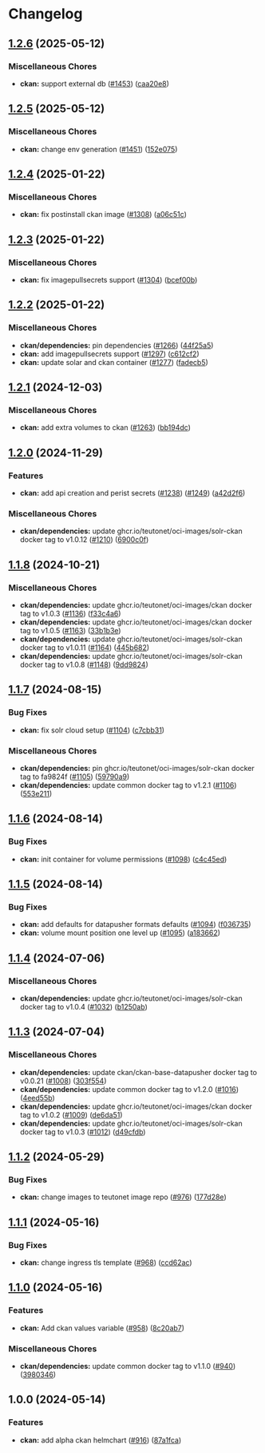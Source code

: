 # Changelog

## [1.2.6](https://github.com/teutonet/teutonet-helm-charts/compare/ckan-v1.2.5...ckan-v1.2.6) (2025-05-12)


### Miscellaneous Chores

* **ckan:** support external db ([#1453](https://github.com/teutonet/teutonet-helm-charts/issues/1453)) ([caa20e8](https://github.com/teutonet/teutonet-helm-charts/commit/caa20e84fbca462359598eba34c2b710cf5158f8))

## [1.2.5](https://github.com/teutonet/teutonet-helm-charts/compare/ckan-v1.2.4...ckan-v1.2.5) (2025-05-12)


### Miscellaneous Chores

* **ckan:** change env generation ([#1451](https://github.com/teutonet/teutonet-helm-charts/issues/1451)) ([152e075](https://github.com/teutonet/teutonet-helm-charts/commit/152e0751344c6d3709654e9ba4c9efb4e1f1fd9e))

## [1.2.4](https://github.com/teutonet/teutonet-helm-charts/compare/ckan-v1.2.3...ckan-v1.2.4) (2025-01-22)


### Miscellaneous Chores

* **ckan:** fix postinstall ckan image ([#1308](https://github.com/teutonet/teutonet-helm-charts/issues/1308)) ([a06c51c](https://github.com/teutonet/teutonet-helm-charts/commit/a06c51c8a75f6a5c2fe3aa41be85cc5c58a5a928))

## [1.2.3](https://github.com/teutonet/teutonet-helm-charts/compare/ckan-v1.2.2...ckan-v1.2.3) (2025-01-22)


### Miscellaneous Chores

* **ckan:** fix imagepullsecrets support ([#1304](https://github.com/teutonet/teutonet-helm-charts/issues/1304)) ([bcef00b](https://github.com/teutonet/teutonet-helm-charts/commit/bcef00b2b0db43091062691156e4595362d8d704))

## [1.2.2](https://github.com/teutonet/teutonet-helm-charts/compare/ckan-v1.2.1...ckan-v1.2.2) (2025-01-22)


### Miscellaneous Chores

* **ckan/dependencies:** pin dependencies ([#1266](https://github.com/teutonet/teutonet-helm-charts/issues/1266)) ([44f25a5](https://github.com/teutonet/teutonet-helm-charts/commit/44f25a5d835724fad9763c28cb5bfaa42ad72afb))
* **ckan:** add imagepullsecrets support ([#1297](https://github.com/teutonet/teutonet-helm-charts/issues/1297)) ([c612cf2](https://github.com/teutonet/teutonet-helm-charts/commit/c612cf221c0e803c6e6a5c5086d25c169b27d6da))
* **ckan:** update solar and ckan container ([#1277](https://github.com/teutonet/teutonet-helm-charts/issues/1277)) ([fadecb5](https://github.com/teutonet/teutonet-helm-charts/commit/fadecb5693f6f2881c8d7b797cd03e1cab0e79e9))

## [1.2.1](https://github.com/teutonet/teutonet-helm-charts/compare/ckan-v1.2.0...ckan-v1.2.1) (2024-12-03)


### Miscellaneous Chores

* **ckan:** add extra volumes to ckan ([#1263](https://github.com/teutonet/teutonet-helm-charts/issues/1263)) ([bb194dc](https://github.com/teutonet/teutonet-helm-charts/commit/bb194dcdc4535d391f0659a9d6070e578b7d91f5))

## [1.2.0](https://github.com/teutonet/teutonet-helm-charts/compare/ckan-v1.1.8...ckan-v1.2.0) (2024-11-29)


### Features

* **ckan:** add api creation and perist secrets ([#1238](https://github.com/teutonet/teutonet-helm-charts/issues/1238)) ([#1249](https://github.com/teutonet/teutonet-helm-charts/issues/1249)) ([a42d2f6](https://github.com/teutonet/teutonet-helm-charts/commit/a42d2f6dbd8a241d390a70263ba67d2d69362396))


### Miscellaneous Chores

* **ckan/dependencies:** update ghcr.io/teutonet/oci-images/solr-ckan docker tag to v1.0.12 ([#1210](https://github.com/teutonet/teutonet-helm-charts/issues/1210)) ([6900c0f](https://github.com/teutonet/teutonet-helm-charts/commit/6900c0ff7333e851450eb0b64bee8efcb8cffb5c))

## [1.1.8](https://github.com/teutonet/teutonet-helm-charts/compare/ckan-v1.1.7...ckan-v1.1.8) (2024-10-21)


### Miscellaneous Chores

* **ckan/dependencies:** update ghcr.io/teutonet/oci-images/ckan docker tag to v1.0.3 ([#1136](https://github.com/teutonet/teutonet-helm-charts/issues/1136)) ([f33c4a6](https://github.com/teutonet/teutonet-helm-charts/commit/f33c4a615b3a0a5d0781c44d270a54bbc670e511))
* **ckan/dependencies:** update ghcr.io/teutonet/oci-images/ckan docker tag to v1.0.5 ([#1163](https://github.com/teutonet/teutonet-helm-charts/issues/1163)) ([33b1b3e](https://github.com/teutonet/teutonet-helm-charts/commit/33b1b3ef9a5bc94d0420b8eb363c65f266f562c7))
* **ckan/dependencies:** update ghcr.io/teutonet/oci-images/solr-ckan docker tag to v1.0.11 ([#1164](https://github.com/teutonet/teutonet-helm-charts/issues/1164)) ([445b682](https://github.com/teutonet/teutonet-helm-charts/commit/445b68210aa51e0ab51b597b735a6b174c4ed12f))
* **ckan/dependencies:** update ghcr.io/teutonet/oci-images/solr-ckan docker tag to v1.0.8 ([#1148](https://github.com/teutonet/teutonet-helm-charts/issues/1148)) ([9dd9824](https://github.com/teutonet/teutonet-helm-charts/commit/9dd98242ca437bf5f8e34df80f1ebbf245241eeb))

## [1.1.7](https://github.com/teutonet/teutonet-helm-charts/compare/ckan-v1.1.6...ckan-v1.1.7) (2024-08-15)


### Bug Fixes

* **ckan:** fix solr cloud setup ([#1104](https://github.com/teutonet/teutonet-helm-charts/issues/1104)) ([c7cbb31](https://github.com/teutonet/teutonet-helm-charts/commit/c7cbb315268d7c0f289db786f73208c198652847))


### Miscellaneous Chores

* **ckan/dependencies:** pin ghcr.io/teutonet/oci-images/solr-ckan docker tag to fa9824f ([#1105](https://github.com/teutonet/teutonet-helm-charts/issues/1105)) ([59790a9](https://github.com/teutonet/teutonet-helm-charts/commit/59790a91e7916083e0711673900f187732ba7b56))
* **ckan/dependencies:** update common docker tag to v1.2.1 ([#1106](https://github.com/teutonet/teutonet-helm-charts/issues/1106)) ([553e211](https://github.com/teutonet/teutonet-helm-charts/commit/553e211ecbf9d2bc8e7c59073868c8f37ead5124))

## [1.1.6](https://github.com/teutonet/teutonet-helm-charts/compare/ckan-v1.1.5...ckan-v1.1.6) (2024-08-14)


### Bug Fixes

* **ckan:** init container for volume permissions ([#1098](https://github.com/teutonet/teutonet-helm-charts/issues/1098)) ([c4c45ed](https://github.com/teutonet/teutonet-helm-charts/commit/c4c45ed7aa11d1997f9ccd54cf7f619a6def83c2))

## [1.1.5](https://github.com/teutonet/teutonet-helm-charts/compare/ckan-v1.1.4...ckan-v1.1.5) (2024-08-14)


### Bug Fixes

* **ckan:** add defaults for datapusher formats defaults ([#1094](https://github.com/teutonet/teutonet-helm-charts/issues/1094)) ([f036735](https://github.com/teutonet/teutonet-helm-charts/commit/f0367357ef1890f32fb6555cb61fce427f46623b))
* **ckan:** volume mount position one level up ([#1095](https://github.com/teutonet/teutonet-helm-charts/issues/1095)) ([a183662](https://github.com/teutonet/teutonet-helm-charts/commit/a18366281613bfa3ed72075c1e5df83f7d9e2e56))

## [1.1.4](https://github.com/teutonet/teutonet-helm-charts/compare/ckan-v1.1.3...ckan-v1.1.4) (2024-07-06)


### Miscellaneous Chores

* **ckan/dependencies:** update ghcr.io/teutonet/oci-images/solr-ckan docker tag to v1.0.4 ([#1032](https://github.com/teutonet/teutonet-helm-charts/issues/1032)) ([b1250ab](https://github.com/teutonet/teutonet-helm-charts/commit/b1250ab6cae71427da7d533c8786e51f28d8d57c))

## [1.1.3](https://github.com/teutonet/teutonet-helm-charts/compare/ckan-v1.1.2...ckan-v1.1.3) (2024-07-04)


### Miscellaneous Chores

* **ckan/dependencies:** update ckan/ckan-base-datapusher docker tag to v0.0.21 ([#1008](https://github.com/teutonet/teutonet-helm-charts/issues/1008)) ([303f554](https://github.com/teutonet/teutonet-helm-charts/commit/303f554594ecd465ddb771c1761245a691063eb7))
* **ckan/dependencies:** update common docker tag to v1.2.0 ([#1016](https://github.com/teutonet/teutonet-helm-charts/issues/1016)) ([4eed55b](https://github.com/teutonet/teutonet-helm-charts/commit/4eed55b59495cda6f523b4270e2d484853eb02cd))
* **ckan/dependencies:** update ghcr.io/teutonet/oci-images/ckan docker tag to v1.0.2 ([#1009](https://github.com/teutonet/teutonet-helm-charts/issues/1009)) ([de6da51](https://github.com/teutonet/teutonet-helm-charts/commit/de6da517b7af07a98b6817e0457c6e64109c5516))
* **ckan/dependencies:** update ghcr.io/teutonet/oci-images/solr-ckan docker tag to v1.0.3 ([#1012](https://github.com/teutonet/teutonet-helm-charts/issues/1012)) ([d49cfdb](https://github.com/teutonet/teutonet-helm-charts/commit/d49cfdb6c8c9745b393f8e027e0ac52d219d4e48))

## [1.1.2](https://github.com/teutonet/teutonet-helm-charts/compare/ckan-v1.1.1...ckan-v1.1.2) (2024-05-29)


### Bug Fixes

* **ckan:** change images to teutonet image repo ([#976](https://github.com/teutonet/teutonet-helm-charts/issues/976)) ([177d28e](https://github.com/teutonet/teutonet-helm-charts/commit/177d28e34bfa8d41192ef927976e5c3f1e592b78))

## [1.1.1](https://github.com/teutonet/teutonet-helm-charts/compare/ckan-v1.1.0...ckan-v1.1.1) (2024-05-16)


### Bug Fixes

* **ckan:** change ingress tls template ([#968](https://github.com/teutonet/teutonet-helm-charts/issues/968)) ([ccd62ac](https://github.com/teutonet/teutonet-helm-charts/commit/ccd62aca21be53595d398b1ef69bdf3f3bdb8679))

## [1.1.0](https://github.com/teutonet/teutonet-helm-charts/compare/ckan-v1.0.0...ckan-v1.1.0) (2024-05-16)


### Features

* **ckan:** Add ckan values variable ([#958](https://github.com/teutonet/teutonet-helm-charts/issues/958)) ([8c20ab7](https://github.com/teutonet/teutonet-helm-charts/commit/8c20ab74ba33cd297d425396cc6bbcf9b1b5c2ed))


### Miscellaneous Chores

* **ckan/dependencies:** update common docker tag to v1.1.0 ([#940](https://github.com/teutonet/teutonet-helm-charts/issues/940)) ([3980346](https://github.com/teutonet/teutonet-helm-charts/commit/39803463fbecbc84ccbb70cb50e96ff94df5642f))

## 1.0.0 (2024-05-14)


### Features

* **ckan:** add alpha ckan helmchart ([#916](https://github.com/teutonet/teutonet-helm-charts/issues/916)) ([87a1fca](https://github.com/teutonet/teutonet-helm-charts/commit/87a1fcaedf3817f92c63b81a4f9dfbff8f65d9fc))
